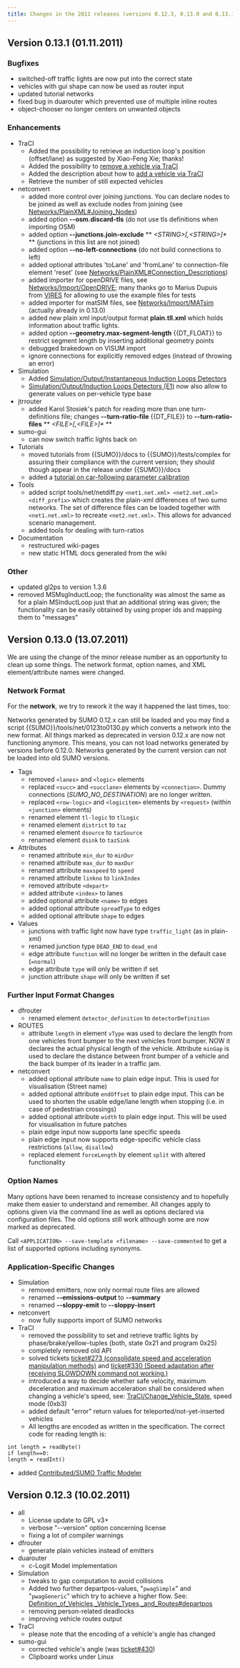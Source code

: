 ```yaml
---
title: Changes in the 2011 releases (versions 0.12.3, 0.13.0 and 0.13.1)
---
```


## Version 0.13.1 (01.11.2011)

### Bugfixes

- switched-off traffic lights are now put into the correct state
- vehicles with gui shape can now be used as router input
- updated tutorial networks
- fixed bug in duarouter which prevented use of multiple inline routes
- object-chooser no longer centers on unwanted objects

### Enhancements

- TraCI
  - Added the possibility to retrieve an induction loop's position
    (offset/lane) as suggested by Xiao-Feng Xie; thanks\!
  - Added the possibility to [remove a vehicle via TraCI](../TraCI/Change_Vehicle_State.md)
  - Added the description about how to [add a vehicle via TraCI](../TraCI/Change_Vehicle_State.md)
  - Retrieve the number of still expected vehicles
- netconvert
  - added more control over joining junctions. You can declare nodes
    to be joined as well as exclude nodes from joining (see
    [Networks/PlainXML\#Joining_Nodes](../Networks/PlainXML.md#joining_nodes))
  - added option **--osm.discard-tls** (do not use tls definitions when importing OSM)
  - added option **--junctions.join-exclude** ** *<STRING\>\[,<STRING\>\]\** ** (junctions in this list are not joined)
  - added option **--no-left-connections** (do not build connections to left)
  - added optional attributes 'toLane' and 'fromLane' to
    connection-file element 'reset' (see
    [Networks/PlainXML\#Connection_Descriptions](../Networks/PlainXML.md#connection_descriptions))
  - added importer for openDRIVE files, see
    [Networks/Import/OpenDRIVE](../Networks/Import/OpenDRIVE.md);
    many thanks go to Marius Dupuis from
    [VIRES](https://vires.mscsoftware.com/) for allowing to use the example
    files for tests
  - added importer for matSIM files, see
    [Networks/Import/MATsim](../Networks/Import/MATsim.md)
    (actually already in 0.13.0)
  - added new plain xml input/output format **plain.tll.xml** which
    holds information about traffic lights.
  - added option **--geometry.max-segment-length** {{DT_FLOAT}} to restrict segment length by inserting additional
    geometry points
  - debugged brakedown on VISUM import
  - ignore connections for explicitly removed edges (instead of
    throwing an error)
- Simulation
  - Added [Simulation/Output/Instantaneous Induction Loops Detectors](../Simulation/Output/Instantaneous_Induction_Loops_Detectors.md)
  - [Simulation/Output/Induction Loops Detectors (E1)](../Simulation/Output/Induction_Loops_Detectors_(E1).md)
    now also allow to generate values on per-vehicle type base
- jtrrouter
  - added Karol Stosiek's patch for reading more than one turn-definitions file; changes **--turn-ratio-file** {{DT_FILE}} to **--turn-ratio-files** ** *<FILE\>\[,<FILE\>\]\** **
- sumo-gui
  - can now switch traffic lights back on
- Tutorials
  - moved tutorials from {{SUMO}}/docs to {{SUMO}}/tests/complex for assuring their
    compliance with the current version; they should though appear
    in the release under {{SUMO}}/docs
  - added a [tutorial on car-following parameter calibration](../Tutorials/Calibration/San_Pablo_Dam.md)
- Tools
  - added script tools/net/netdiff.py `<net1.net.xml> <net2.net.xml> <diff_prefix>` which creates the plain-xml
    differences of two sumo networks. The set of difference files
    can be loaded together with `<net1.net.xml>` to recreate `<net2.net.xml>`. This allows for advanced scenario
    management.
  - added tools for dealing with turn-ratios
- Documentation
  - restructured wiki-pages
  - new static HTML docs generated from the wiki

### Other

- updated gl2ps to version 1.3.6
- removed MSMsgInductLoop; the functionality was almost the same as
for a plain MSInductLoop just that an additional string was given;
the functionality can be easily obtained by using proper ids and
mapping them to "messages"


## Version 0.13.0 (13.07.2011)

We are using the change of the minor release number as an opportunity to
clean up some things. The network format, option names, and XML
element/attribute names were changed.

### Network Format

For the **network**, we try to rework it the way it happened the last
times, too:

Networks generated by SUMO 0.12.x can still be loaded and you may find a
script {{SUMO}}/tools/net/0123to0130.py which converts a network into the new
format. All things marked as deprecated in version 0.12.x are now not
functioning anymore. This means, you can not load networks generated by
versions before 0.12.0. Networks generated by the current version can
not be loaded into old SUMO versions.

- Tags
  - removed `<lanes>` and `<logic>` elements
  - replaced `<succ>` and `<succlane>` elements by `<connection>`. Dummy connections (*SUMO_NO_DESTINATION*) are no longer written.
  - replaced `<row-logic>` and `<logicitem>` elements by `<request>` (within `<junction>` elements)
  - renamed element `tl-logic` to `tlLogic`
  - renamed element `district` to `taz`
  - renamed element `dsource` to `tazSource`
  - renamed element `dsink` to `tazSink`
- Attributes
  - renamed attribute `min_dur` to `minDur`
  - renamed attribute `max_dur` to `maxDur`
  - renamed attribute `maxspeed` to `speed`
  - renamed attribute `linkno` to `linkIndex`
  - removed attribute `<depart>`
  - added attribute `<index>` to lanes
  - added optional attribute `<name>` to edges
  - added optional attribute `spreadType` to edges
  - added optional attribute `shape` to edges
- Values
  - junctions with traffic light now have type `traffic_light` (as in plain-xml)
  - renamed junction type `DEAD_END` to `dead_end`
  - edge attribute `function` will no longer be written in the default case (`=normal`)
  - edge attribute `type` will only be written if set
  - junction attribute `shape` will only be written if set

### Further Input Format Changes

- dfrouter
  - renamed element `detector_definition` to `detectorDefinition`
- ROUTES
  - attribute `length` in element
    `vType` was used to declare the length
    from one vehicles front bumper to the next vehicles front
    bumper. NOW it declares the actual physical length of the
    vehicle. Attribute `minGap` is used to
    declare the distance between front bumper of a vehicle and the
    back bumper of its leader in a traffic jam.
- netconvert
  - added optional attribute `name` to
    plain edge input. This is used for visualisation (Street name)
  - added optional attribute `endOffset`
    to plain edge input. This can be used to shorten the usable
    edge/lane length when stopping (i.e. in case of pedestrian
    crossings)
  - added optional attribute `width` to
    plain edge input. This will be used for visualisation in future
    patches
  - plain edge input now supports lane specific speeds
  - plain edge input now supports edge-specific vehicle class
    restrictions (`allow`,
    `disallow`)
  - replaced element `forceLength` by
    element `split` with altered
    functionality

### Option Names

Many options have been renamed to increase consistency and to hopefully
make them easier to understand and remember. All changes apply to
options given via the command line as well as options declared via
configuration files. The old options still work although some are now
marked as deprecated.

Call `<APPLICATION> --save-template <filename> --save-commented`
to get a list of supported options including synonyms.

### Application-Specific Changes

- Simulation
  - removed emitters, now only normal route files are allowed
  - renamed **--emissions-output** to **--summary**
  - renamed **--sloppy-emit** to **--sloppy-insert**
- netconvert
  - now fully supports import of SUMO networks
- TraCI
  - removed the possibility to set and retrieve traffic lights by
    phase/brake/yellow-tuples (both, state 0x21 and program 0x25)
  - completely removed old API
  - solved tickets [ticket\#273 (consolidate speed and acceleration manipulation methods)](https://sourceforge.net/apps/trac/sumo/ticket/273) and
    [ticket\#330 (Speed adaptation after receiving SLOWDOWN command not working.)](https://sourceforge.net/apps/trac/sumo/ticket/330)
  - introduced a way to decide whether safe velocity, maximum
    deceleration and maximum acceleration shall be considered when
    changing a vehicle's speed, see:
    [TraCI/Change_Vehicle_State](../TraCI/Change_Vehicle_State.md),
    speed mode (0xb3)
  - added default "error" return values for
    teleported/not-yet-inserted vehicles
  - All lengths are encoded as written in the specification. The
    correct code for reading length is:

```
int length = readByte()
if length==0:
length = readInt()
```

- added [Contributed/SUMO Traffic Modeler](../Contributed/SUMO_Traffic_Modeler.md)


## Version 0.12.3 (10.02.2011)

- all
  - License update to GPL v3+
  - verbose "--version" option concerning license
  - fixing a lot of compiler warnings
- dfrouter
  - generate plain vehicles instead of emitters
- duarouter
  - c-Logit Model implementation
- Simulation
  - tweaks to gap computation to avoid collisions
  - Added two further departpos-values, "`pwagSimple`" and "`pwagGeneric`" which try to achieve a higher flow. See:
    [Definition_of_Vehicles,_Vehicle_Types,_and_Routes\#departpos](../Definition_of_Vehicles,_Vehicle_Types,_and_Routes.md#departpos)
  - removing person-related deadlocks
  - improving vehicle routes output
- TraCI
  - please note that the encoding of a vehicle's angle has changed
- sumo-gui
  - corrected vehicle's angle (was
    [ticket\#430](https://sourceforge.net/apps/trac/sumo/ticket/430))
  - Clipboard works under Linux
